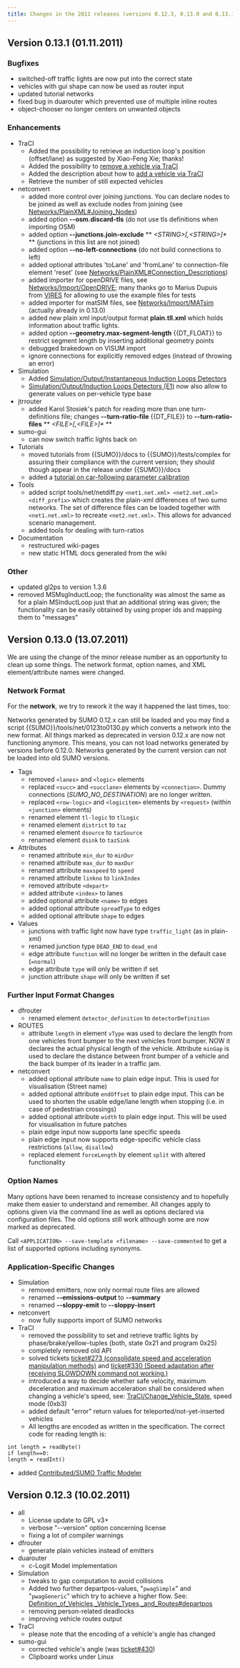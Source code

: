 ```yaml
---
title: Changes in the 2011 releases (versions 0.12.3, 0.13.0 and 0.13.1)
---
```


## Version 0.13.1 (01.11.2011)

### Bugfixes

- switched-off traffic lights are now put into the correct state
- vehicles with gui shape can now be used as router input
- updated tutorial networks
- fixed bug in duarouter which prevented use of multiple inline routes
- object-chooser no longer centers on unwanted objects

### Enhancements

- TraCI
  - Added the possibility to retrieve an induction loop's position
    (offset/lane) as suggested by Xiao-Feng Xie; thanks\!
  - Added the possibility to [remove a vehicle via TraCI](../TraCI/Change_Vehicle_State.md)
  - Added the description about how to [add a vehicle via TraCI](../TraCI/Change_Vehicle_State.md)
  - Retrieve the number of still expected vehicles
- netconvert
  - added more control over joining junctions. You can declare nodes
    to be joined as well as exclude nodes from joining (see
    [Networks/PlainXML\#Joining_Nodes](../Networks/PlainXML.md#joining_nodes))
  - added option **--osm.discard-tls** (do not use tls definitions when importing OSM)
  - added option **--junctions.join-exclude** ** *<STRING\>\[,<STRING\>\]\** ** (junctions in this list are not joined)
  - added option **--no-left-connections** (do not build connections to left)
  - added optional attributes 'toLane' and 'fromLane' to
    connection-file element 'reset' (see
    [Networks/PlainXML\#Connection_Descriptions](../Networks/PlainXML.md#connection_descriptions))
  - added importer for openDRIVE files, see
    [Networks/Import/OpenDRIVE](../Networks/Import/OpenDRIVE.md);
    many thanks go to Marius Dupuis from
    [VIRES](https://vires.mscsoftware.com/) for allowing to use the example
    files for tests
  - added importer for matSIM files, see
    [Networks/Import/MATsim](../Networks/Import/MATsim.md)
    (actually already in 0.13.0)
  - added new plain xml input/output format **plain.tll.xml** which
    holds information about traffic lights.
  - added option **--geometry.max-segment-length** {{DT_FLOAT}} to restrict segment length by inserting additional
    geometry points
  - debugged brakedown on VISUM import
  - ignore connections for explicitly removed edges (instead of
    throwing an error)
- Simulation
  - Added [Simulation/Output/Instantaneous Induction Loops Detectors](../Simulation/Output/Instantaneous_Induction_Loops_Detectors.md)
  - [Simulation/Output/Induction Loops Detectors (E1)](../Simulation/Output/Induction_Loops_Detectors_(E1).md)
    now also allow to generate values on per-vehicle type base
- jtrrouter
  - added Karol Stosiek's patch for reading more than one turn-definitions file; changes **--turn-ratio-file** {{DT_FILE}} to **--turn-ratio-files** ** *<FILE\>\[,<FILE\>\]\** **
- sumo-gui
  - can now switch traffic lights back on
- Tutorials
  - moved tutorials from {{SUMO}}/docs to {{SUMO}}/tests/complex for assuring their
    compliance with the current version; they should though appear
    in the release under {{SUMO}}/docs
  - added a [tutorial on car-following parameter calibration](../Tutorials/Calibration/San_Pablo_Dam.md)
- Tools
  - added script tools/net/netdiff.py `<net1.net.xml> <net2.net.xml> <diff_prefix>` which creates the plain-xml
    differences of two sumo networks. The set of difference files
    can be loaded together with `<net1.net.xml>` to recreate `<net2.net.xml>`. This allows for advanced scenario
    management.
  - added tools for dealing with turn-ratios
- Documentation
  - restructured wiki-pages
  - new static HTML docs generated from the wiki

### Other

- updated gl2ps to version 1.3.6
- removed MSMsgInductLoop; the functionality was almost the same as
for a plain MSInductLoop just that an additional string was given;
the functionality can be easily obtained by using proper ids and
mapping them to "messages"


## Version 0.13.0 (13.07.2011)

We are using the change of the minor release number as an opportunity to
clean up some things. The network format, option names, and XML
element/attribute names were changed.

### Network Format

For the **network**, we try to rework it the way it happened the last
times, too:

Networks generated by SUMO 0.12.x can still be loaded and you may find a
script {{SUMO}}/tools/net/0123to0130.py which converts a network into the new
format. All things marked as deprecated in version 0.12.x are now not
functioning anymore. This means, you can not load networks generated by
versions before 0.12.0. Networks generated by the current version can
not be loaded into old SUMO versions.

- Tags
  - removed `<lanes>` and `<logic>` elements
  - replaced `<succ>` and `<succlane>` elements by `<connection>`. Dummy connections (*SUMO_NO_DESTINATION*) are no longer written.
  - replaced `<row-logic>` and `<logicitem>` elements by `<request>` (within `<junction>` elements)
  - renamed element `tl-logic` to `tlLogic`
  - renamed element `district` to `taz`
  - renamed element `dsource` to `tazSource`
  - renamed element `dsink` to `tazSink`
- Attributes
  - renamed attribute `min_dur` to `minDur`
  - renamed attribute `max_dur` to `maxDur`
  - renamed attribute `maxspeed` to `speed`
  - renamed attribute `linkno` to `linkIndex`
  - removed attribute `<depart>`
  - added attribute `<index>` to lanes
  - added optional attribute `<name>` to edges
  - added optional attribute `spreadType` to edges
  - added optional attribute `shape` to edges
- Values
  - junctions with traffic light now have type `traffic_light` (as in plain-xml)
  - renamed junction type `DEAD_END` to `dead_end`
  - edge attribute `function` will no longer be written in the default case (`=normal`)
  - edge attribute `type` will only be written if set
  - junction attribute `shape` will only be written if set

### Further Input Format Changes

- dfrouter
  - renamed element `detector_definition` to `detectorDefinition`
- ROUTES
  - attribute `length` in element
    `vType` was used to declare the length
    from one vehicles front bumper to the next vehicles front
    bumper. NOW it declares the actual physical length of the
    vehicle. Attribute `minGap` is used to
    declare the distance between front bumper of a vehicle and the
    back bumper of its leader in a traffic jam.
- netconvert
  - added optional attribute `name` to
    plain edge input. This is used for visualisation (Street name)
  - added optional attribute `endOffset`
    to plain edge input. This can be used to shorten the usable
    edge/lane length when stopping (i.e. in case of pedestrian
    crossings)
  - added optional attribute `width` to
    plain edge input. This will be used for visualisation in future
    patches
  - plain edge input now supports lane specific speeds
  - plain edge input now supports edge-specific vehicle class
    restrictions (`allow`,
    `disallow`)
  - replaced element `forceLength` by
    element `split` with altered
    functionality

### Option Names

Many options have been renamed to increase consistency and to hopefully
make them easier to understand and remember. All changes apply to
options given via the command line as well as options declared via
configuration files. The old options still work although some are now
marked as deprecated.

Call `<APPLICATION> --save-template <filename> --save-commented`
to get a list of supported options including synonyms.

### Application-Specific Changes

- Simulation
  - removed emitters, now only normal route files are allowed
  - renamed **--emissions-output** to **--summary**
  - renamed **--sloppy-emit** to **--sloppy-insert**
- netconvert
  - now fully supports import of SUMO networks
- TraCI
  - removed the possibility to set and retrieve traffic lights by
    phase/brake/yellow-tuples (both, state 0x21 and program 0x25)
  - completely removed old API
  - solved tickets [ticket\#273 (consolidate speed and acceleration manipulation methods)](https://sourceforge.net/apps/trac/sumo/ticket/273) and
    [ticket\#330 (Speed adaptation after receiving SLOWDOWN command not working.)](https://sourceforge.net/apps/trac/sumo/ticket/330)
  - introduced a way to decide whether safe velocity, maximum
    deceleration and maximum acceleration shall be considered when
    changing a vehicle's speed, see:
    [TraCI/Change_Vehicle_State](../TraCI/Change_Vehicle_State.md),
    speed mode (0xb3)
  - added default "error" return values for
    teleported/not-yet-inserted vehicles
  - All lengths are encoded as written in the specification. The
    correct code for reading length is:

```
int length = readByte()
if length==0:
length = readInt()
```

- added [Contributed/SUMO Traffic Modeler](../Contributed/SUMO_Traffic_Modeler.md)


## Version 0.12.3 (10.02.2011)

- all
  - License update to GPL v3+
  - verbose "--version" option concerning license
  - fixing a lot of compiler warnings
- dfrouter
  - generate plain vehicles instead of emitters
- duarouter
  - c-Logit Model implementation
- Simulation
  - tweaks to gap computation to avoid collisions
  - Added two further departpos-values, "`pwagSimple`" and "`pwagGeneric`" which try to achieve a higher flow. See:
    [Definition_of_Vehicles,_Vehicle_Types,_and_Routes\#departpos](../Definition_of_Vehicles,_Vehicle_Types,_and_Routes.md#departpos)
  - removing person-related deadlocks
  - improving vehicle routes output
- TraCI
  - please note that the encoding of a vehicle's angle has changed
- sumo-gui
  - corrected vehicle's angle (was
    [ticket\#430](https://sourceforge.net/apps/trac/sumo/ticket/430))
  - Clipboard works under Linux
